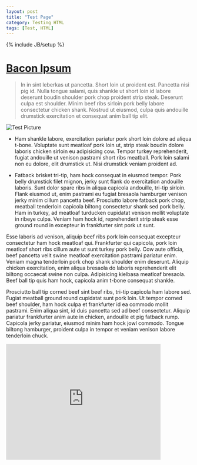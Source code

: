 ```yaml
---
layout: post
title: "Test Page"
category: Testing HTML
tags: [Test, HTML]
---
```

{% include JB/setup %}

# [Bacon Ipsum](http://baconipsum.com/)

>In in sint leberkas ut pancetta. Short loin ut proident est. Pancetta nisi pig id. Nulla tongue salami, quis shankle ut short loin id labore deserunt boudin shoulder pork chop proident strip steak. Deserunt culpa est shoulder. Minim beef ribs sirloin pork belly labore consectetur chicken shank. Nostrud ut eiusmod, culpa quis andouille drumstick exercitation et consequat anim ball tip elit.

![Test Picture](http://www.zmescience.com/wp-content/uploads/2011/03/penguin.jpg)

- Ham shankle labore, exercitation pariatur pork short loin dolore ad aliqua t-bone. Voluptate sunt meatloaf pork loin ut, strip steak boudin dolore laboris chicken sirloin eu adipisicing cow. Tempor turkey reprehenderit, fugiat andouille ut venison pastrami short ribs meatball. Pork loin salami non eu dolore, elit drumstick ut. Nisi drumstick veniam proident ad.

- Fatback brisket tri-tip, ham hock consequat in eiusmod tempor. Pork belly drumstick filet mignon, jerky sunt flank do exercitation andouille laboris. Sunt dolor spare ribs in aliqua capicola andouille, tri-tip sirloin. Flank eiusmod ut, enim pastrami eu fugiat bresaola hamburger venison jerky minim cillum pancetta beef. Prosciutto labore fatback pork chop, meatball tenderloin capicola biltong consectetur shank sed pork belly. Ham in turkey, ad meatloaf turducken cupidatat venison mollit voluptate in ribeye culpa. Veniam ham hock id, reprehenderit strip steak esse ground round in excepteur in frankfurter sint pork ut sunt.

Esse laboris ad venison, aliquip beef ribs pork loin consequat excepteur consectetur ham hock meatloaf qui. Frankfurter qui capicola, pork loin meatloaf short ribs cillum aute ut sunt turkey pork belly. Cow aute officia, beef pancetta velit swine meatloaf exercitation pastrami pariatur enim. Veniam magna tenderloin pork chop shank shoulder enim deserunt. Aliquip chicken exercitation, enim aliqua bresaola do laboris reprehenderit elit biltong occaecat swine non culpa. Adipisicing kielbasa meatloaf bresaola. Beef ball tip quis ham hock, capicola anim t-bone consequat shankle.

Prosciutto ball tip corned beef sint beef ribs, tri-tip capicola ham labore sed. Fugiat meatball ground round cupidatat sunt pork loin. Ut tempor corned beef shoulder, ham hock culpa et frankfurter id ea commodo mollit pastrami. Enim aliqua sint, id duis pancetta sed ad beef consectetur. Aliquip pariatur frankfurter anim aute in chicken, andouille et pig fatback rump. Capicola jerky pariatur, eiusmod minim ham hock jowl commodo. Tongue biltong hamburger, proident culpa in tempor et veniam venison labore tenderloin chuck.

<iframe width="420" height="315" src="http://www.youtube.com/embed/_O1hM-k3aUY" frameborder="0" allowfullscreen></iframe>